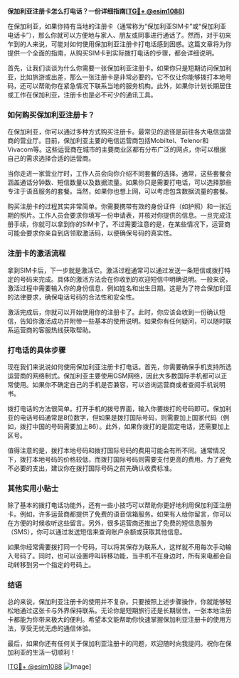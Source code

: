 **保加利亚注册卡怎么打电话？一份详细指南[[TG💪+ @esim1088](https://t.me/s/esim1088)]**

在保加利亚，如果你持有当地的注册卡（通常称为“保加利亚SIM卡”或“保加利亚电话卡”），那么你就可以方便地与家人、朋友或同事进行通话了。然而，对于初来乍到的人来说，可能对如何使用保加利亚注册卡打电话感到困惑。这篇文章将为你提供一个全面的指南，从购买SIM卡到实际拨打电话的步骤，都会详细说明。

首先，让我们谈谈为什么你需要一张保加利亚注册卡。如果你只是短期访问保加利亚，比如旅游或出差，那么一张注册卡是非常必要的。它不仅让你能够拨打本地号码，还可以帮助你在紧急情况下联系当地的服务机构。此外，如果你计划长期居住或工作在保加利亚，注册卡也是必不可少的通讯工具。

### 如何购买保加利亚注册卡？

在保加利亚，你可以通过多种方式购买注册卡。最常见的途径是前往各大电信运营商的营业厅。目前，保加利亚主要的电信运营商包括Mobiltel、Telenor和Vivacom等。这些运营商在城市的主要商业区都有分布广泛的网点，你可以根据自己的需求选择合适的运营商。

当你走进一家营业厅时，工作人员会向你介绍不同套餐的选择。通常，这些套餐会涵盖通话分钟数、短信数量以及数据流量。如果你只是需要打电话，可以选择那些专注于语音服务的套餐。当然，如果你也想上网，可以考虑包含数据流量的套餐。

购买注册卡的过程其实非常简单。你需要携带有效的身份证件（如护照）和一张近期的照片。工作人员会要求你填写一份申请表，并核对你提供的信息。一旦完成注册手续，你就可以拿到你的SIM卡了。不过需要注意的是，在某些情况下，运营商可能会要求你亲自到店领取激活码，以便确保号码的真实性。

### 注册卡的激活流程

拿到SIM卡后，下一步就是激活它。激活过程通常可以通过发送一条短信或拨打特定的号码来完成。具体的激活方法会在你收到的欢迎短信中明确说明。一般来说，激活过程中需要输入你的身份信息，例如姓名和出生日期。这是为了符合保加利亚的法律要求，确保电话号码的合法性和安全性。

激活完成后，你就可以开始使用你的注册卡了。此时，你应该会收到一份确认短信，告知你激活成功并附带一些基本的使用说明。如果你有任何疑问，可以随时联系运营商的客服热线获取帮助。

### 打电话的具体步骤

现在我们来说说如何使用保加利亚注册卡打电话。首先，你需要确保手机支持所选运营商的网络制式。保加利亚主要使用GSM网络，因此大多数国际手机都可以正常使用。如果你不确定自己的手机是否兼容，可以咨询运营商或者查阅手机说明书。

拨打电话的方法很简单。打开手机的拨号界面，输入你要拨打的号码即可。保加利亚的电话号码通常是8位数字，但如果是拨打国际号码，则需要加上国家代码（例如，拨打中国的号码需要加上86）。此外，如果你拨打的是固定电话，还需要加上区号。

值得注意的是，拨打本地号码和拨打国际号码的费用可能会有所不同。通常情况下，拨打本地号码的价格较低，而拨打国际号码则需要支付更高的费用。为了避免不必要的支出，建议你在拨打国际号码之前先确认收费标准。

### 其他实用小贴士

除了基本的拨打电话功能外，还有一些小技巧可以帮助你更好地利用保加利亚注册卡。例如，许多运营商都提供了免费的语音信箱服务。如果有人给你留言，你可以在方便的时候收听这些留言。另外，很多运营商还推出了免费的短信息服务（SMS），你可以通过发送短信来查询账户余额或获取其他信息。

如果你经常需要拨打同一个号码，可以将其保存为联系人，这样就不用每次手动输入号码了。同时，也可以设置呼叫转移功能，当手机不在身边时，所有来电都会自动转移到另一个指定的号码上。

### 结语

总的来说，保加利亚注册卡的使用并不复杂。只要按照上述步骤操作，你就能够轻松地通过这张卡与外界保持联系。无论你是短期旅行还是长期居住，一张本地注册卡都能为你带来极大的便利。希望本文能帮助你快速掌握保加利亚注册卡的使用方法，享受无忧无虑的通信体验。

最后，如果你还有任何关于保加利亚注册卡的问题，欢迎随时向我提问。祝你在保加利亚的生活一切顺利！

[[TG💪+ @esim1088](https://t.me/s/esim1088) ![Image](https://i.postimg.cc/4NQfJmqS/Snipaste-2025-05-13-00-14-12.png)]
